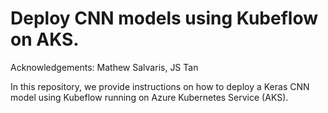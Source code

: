 # Deploy CNN models using Kubeflow on AKS.
Acknowledgements: Mathew Salvaris, JS Tan

In this repository, we provide instructions on how to deploy a Keras CNN model using Kubeflow running on Azure Kubernetes Service (AKS).

